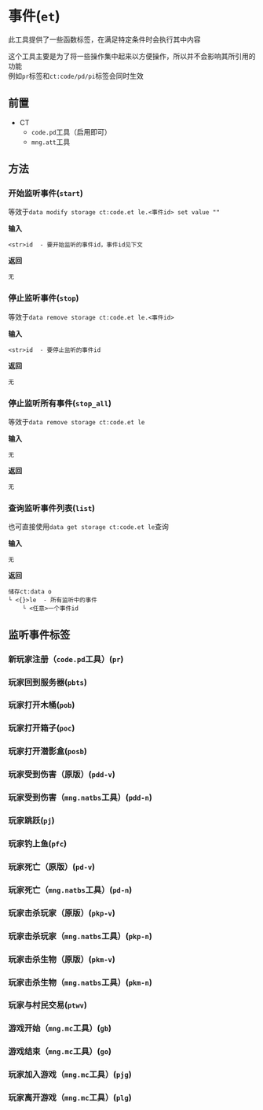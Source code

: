 # 事件(`et`)

此工具提供了一些函数标签，在满足特定条件时会执行其中内容

这个工具主要是为了将一些操作集中起来以方便操作，所以并不会影响其所引用的功能<br>
例如`pr`标签和`ct:code/pd/pi`标签会同时生效

## 前置

- CT
    - `code.pd`工具（启用即可）
    - `mng.att`工具

## 方法

### 开始监听事件(`start`)

等效于`data modify storage ct:code.et le.<事件id> set value ""`

**输入**

```
<str>id  - 要开始监听的事件id，事件id见下文
```

**返回**

```
无
```

### 停止监听事件(`stop`)

等效于`data remove storage ct:code.et le.<事件id>`

**输入**

```
<str>id  - 要停止监听的事件id
```

**返回**

```
无
```

### 停止监听所有事件(`stop_all`)

等效于`data remove storage ct:code.et le`

**输入**

```
无
```

**返回**

```
无
```

### 查询监听事件列表(`list`)

也可直接使用`data get storage ct:code.et le`查询

**输入**

```
无
```

**返回**

```
储存ct:data o
└ <{}>le  - 所有监听中的事件
    └ <任意>一个事件id
```

## 监听事件标签

### 新玩家注册（`code.pd`工具）(`pr`)



### 玩家回到服务器(`pbts`)



### 玩家打开木桶(`pob`)



### 玩家打开箱子(`poc`)



### 玩家打开潜影盒(`posb`)



### 玩家受到伤害（原版）(`pdd-v`)



### 玩家受到伤害（`mng.natbs`工具）(`pdd-n`)



### 玩家跳跃(`pj`)



### 玩家钓上鱼(`pfc`)



### 玩家死亡（原版）(`pd-v`)



### 玩家死亡（`mng.natbs`工具）(`pd-n`)



### 玩家击杀玩家（原版）(`pkp-v`)



### 玩家击杀玩家（`mng.natbs`工具）(`pkp-n`)



### 玩家击杀生物（原版）(`pkm-v`)



### 玩家击杀生物（`mng.natbs`工具）(`pkm-n`)



### 玩家与村民交易(`ptwv`)



### 游戏开始（`mng.mc`工具）(`gb`)



### 游戏结束（`mng.mc`工具）(`go`)



### 玩家加入游戏（`mng.mc`工具）(`pjg`)



### 玩家离开游戏（`mng.mc`工具）(`plg`)